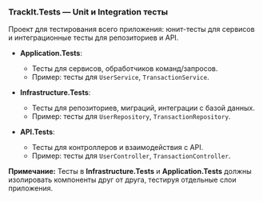 ### **TrackIt.Tests** — Unit и Integration тесты
Проект для тестирования всего приложения: юнит-тесты для сервисов и интеграционные тесты для репозиториев и API.

- **Application.Tests**:
    - Тесты для сервисов, обработчиков команд/запросов.
    - Пример: тесты для `UserService`, `TransactionService`.

- **Infrastructure.Tests**:
    - Тесты для репозиториев, миграций, интеграции с базой данных.
    - Пример: тесты для `UserRepository`, `TransactionRepository`.

- **API.Tests**:
    - Тесты для контроллеров и взаимодействия с API.
    - Пример: тесты для `UserController`, `TransactionController`.

**Примечание:** Тесты в **Infrastructure.Tests** и **Application.Tests** должны изолировать компоненты друг от друга, тестируя отдельные слои приложения.

